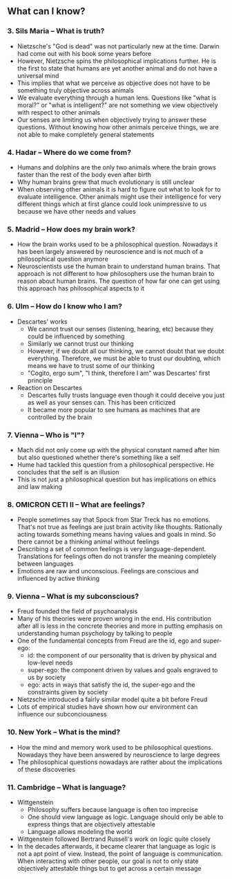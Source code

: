 ## What can I know?

### 3. Sils Maria – What is truth?

- Nietzsche's "God is dead" was not particularly new at the time. Darwin had come out with his book some years before
- However, Nietzsche spins the philosophical implications further. He is the first to state that humans are yet another animal and do not have a universal mind
- This implies that what we perceive as objective does not have to be something truly objective across animals
- We evaluate everything through a human lens. Questions like "what is moral?" or "what is intelligent?" are not something we view objectively with respect to other animals
- Our senses are limiting us when objectively trying to answer these questions. Without knowing how other animals perceive things, we are not able to make completely general statements

### 4. Hadar – Where do we come from?

- Humans and dolphins are the only two animals where the brain grows faster than the rest of the body even after birth
- Why human brains grew that much evolutionary is still unclear
- When observing other animals it is hard to figure out what to look for to evaluate intelligence. Other animals might use their intelligence for very different things which at first glance could look unimpressive to us because we have other needs and values

### 5. Madrid – How does my brain work?

- How the brain works used to be a philosophical question. Nowadays it has been largely answered by neuroscience and is not much of a philosophical question anymore
- Neuroscientists use the human brain to understand human brains. That approach is not different to how philosophers use the human brain to reason about human brains. The question of how far one can get using this approach has philosophical aspects to it

### 6. Ulm – How do I know who I am?

- Descartes' works
  - We cannot trust our senses (listening, hearing, etc) because they could be influenced by something
  - Similarly we cannot trust our thinking
  - However, if we doubt all our thinking, we cannot doubt that we doubt everything. Therefore, we must be able to trust our doubting, which means we have to trust some of our thinking
  - "Cogito, ergo sum", "I think, therefore I am" was Descartes' first principle
- Reaction on Descartes
  - Descartes fully trusts language even though it could deceive you just as well as your senses can. This has been criticized
  - It became more popular to see humans as machines that are controlled by the brain

### 7. Vienna – Who is "I"?

- Mach did not only come up with the physical constant named after him but also questioned whether there's something like a self
- Hume had tackled this question from a philosophical perspective. He concludes that the self is an illusion
- This is not just a philosophical question but has implications on ethics and law making

### 8. OMICRON CETI II – What are feelings?

- People sometimes say that Spock from Star Treck has no emotions. That's not true as feelings are just brain activity like thoughts. Rationally acting towards something means having values and goals in mind. So there cannot be a thinking animal without feelings
- Describing a set of common feelings is very language-dependent. Translations for feelings often do not transfer the meaning completely between languages
- Emotions are raw and unconscious. Feelings are conscious and influenced by active thinking

### 9. Vienna – What is my subconscious?

- Freud founded the field of psychoanalysis
- Many of his theories were proven wrong in the end. His contribution after all is less in the concrete theories and more in putting emphasis on understanding human psychology by talking to people
- One of the fundamental concepts from Freud are the id, ego and super-ego:
  - id: the component of our personality that is driven by physical and low-level needs
  - super-ego: the component driven by values and goals engraved to us by society
  - ego: acts in ways that satisfy the id, the super-ego and the constraints given by society
- Nietzsche introduced a fairly similar model quite a bit before Freud
- Lots of empirical studies have shown how our environment can influence our subconciousness

### 10. New York – What is the mind?

- How the mind and memory work used to be philosophical questions. Nowadays they have been answered by neuroscience to large degrees
- The philosophical questions nowadays are rather about the implications of these discoveries

### 11. Cambridge – What is language?

- Wittgenstein
  - Philosophy suffers because language is often too imprecise
  - One should view language as logic. Language should only be able to express things that are objectively attestable
  - Language allows modeling the world
- Wittgenstein followed Bertrand Russell's work on logic quite closely
- In the decades afterwards, it became clearer that language as logic is not a apt point of view. Instead, the point of language is communication. When interacting with other people, our goal is not to only state objectively attestable things but to get across a certain message
